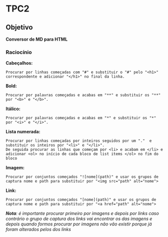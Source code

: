 # TPC2 

## Objetivo

**Conversor de MD para HTML**


### Raciocínio  


**Cabeçalhos:**
    
    Procurar por linhas começadas com "#" e substituir o "#" pelo "<h1>" correspondente e adicionar "</h1>" no final da linha.

**Bold:**
    
    Procurar por palavras começadas e acabas em "**" e substituir os "**" por "<b>" e "</b>".
    
**Itálico:**

    Procurar por palavras começadas e acabas em "*" e substituir os "*" por "<i>" e "</i>".

**Lista numerada:**

    Procurar por linhas começadas por inteiros seguidos por um "."  e substituir os inteiros por "<li>" e "</li>".
    De seguida procurar as linhas que começam por <li> e acabam em </li> e adicionar <ol> no início de cada bloco de list items </ol> no fim do bloco
    
**Imagem:**
    
    Procurar por conjuntos começados "![nome](path)" e usar os grupos de captura nome e path para substituir por "<img src="path" alt="nome">
    

**Link:**

    Procurar por conjuntos começados "[nome](path)" e usar os grupos de captura nome e path para substituir por "<a href="path" alt="nome">
    


***Nota**: é importante procurar primeiro por imagens e depois por links caso contrário o grupo de captura dos links vai encontrar os das imagens e depois quando formos procurar por imagens não vão existir porque já foram alterados pelos dos links*
  